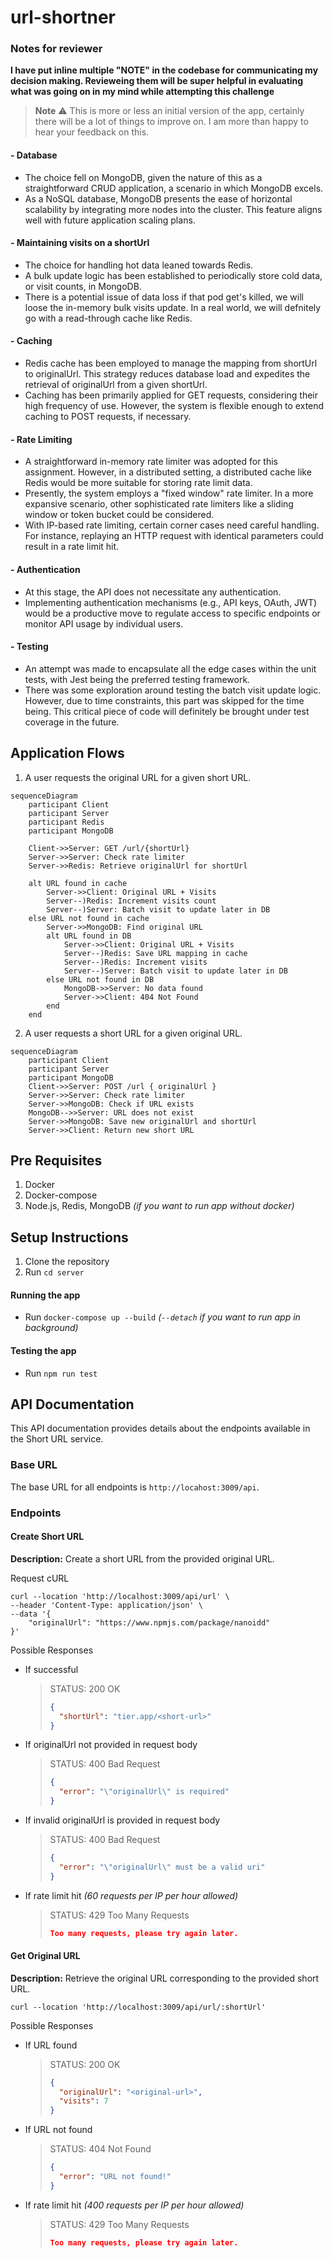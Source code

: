 # url-shortner

### Notes for reviewer

**I have put inline multiple "NOTE" in the codebase for communicating my decision making. Revieweing them will be super helpful in evaluating what was going on in my mind while attempting this challenge**

> **Note**
> ⚠️ This is more or less an initial version of the app, certainly there will be a lot of things to improve on. I am more than happy to hear your feedback on this.

#### - Database

- The choice fell on MongoDB, given the nature of this as a straightforward CRUD application, a scenario in which MongoDB excels.
- As a NoSQL database, MongoDB presents the ease of horizontal scalability by integrating more nodes into the cluster. This feature aligns well with future application scaling plans.

#### - Maintaining visits on a shortUrl

- The choice for handling hot data leaned towards Redis.
- A bulk update logic has been established to periodically store cold data, or visit counts, in MongoDB.
- There is a potential issue of data loss if that pod get's killed, we will loose the in-memory bulk visits update. In a real world, we will defnitely go with a read-through cache like Redis.

#### - Caching

- Redis cache has been employed to manage the mapping from shortUrl to originalUrl. This strategy reduces database load and expedites the retrieval of originalUrl from a given shortUrl.
- Caching has been primarily applied for GET requests, considering their high frequency of use. However, the system is flexible enough to extend caching to POST requests, if necessary.

#### - Rate Limiting

- A straightforward in-memory rate limiter was adopted for this assignment. However, in a distributed setting, a distributed cache like Redis would be more suitable for storing rate limit data.
- Presently, the system employs a "fixed window" rate limiter. In a more expansive scenario, other sophisticated rate limiters like a sliding window or token bucket could be considered.
- With IP-based rate limiting, certain corner cases need careful handling. For instance, replaying an HTTP request with identical parameters could result in a rate limit hit.

#### - Authentication

- At this stage, the API does not necessitate any authentication.
- Implementing authentication mechanisms (e.g., API keys, OAuth, JWT) would be a productive move to regulate access to specific endpoints or monitor API usage by individual users.

#### - Testing

- An attempt was made to encapsulate all the edge cases within the unit tests, with Jest being the preferred testing framework.
- There was some exploration around testing the batch visit update logic. However, due to time constraints, this part was skipped for the time being. This critical piece of code will definitely be brought under test coverage in the future.

## Application Flows

1. A user requests the original URL for a given short URL.

```mermaid
sequenceDiagram
    participant Client
    participant Server
    participant Redis
    participant MongoDB

    Client->>Server: GET /url/{shortUrl}
    Server->>Server: Check rate limiter
    Server->>Redis: Retrieve originalUrl for shortUrl
    
    alt URL found in cache
        Server->>Client: Original URL + Visits
        Server--)Redis: Increment visits count
        Server--)Server: Batch visit to update later in DB
    else URL not found in cache
        Server->>MongoDB: Find original URL
        alt URL found in DB
            Server->>Client: Original URL + Visits
            Server--)Redis: Save URL mapping in cache
            Server--)Redis: Increment visits
            Server--)Server: Batch visit to update later in DB
        else URL not found in DB
            MongoDB->>Server: No data found
            Server->>Client: 404 Not Found
        end
    end
```

2. A user requests a short URL for a given original URL.

```mermaid
sequenceDiagram
    participant Client
    participant Server
    participant MongoDB
    Client->>Server: POST /url { originalUrl }
    Server->>Server: Check rate limiter
    Server->>MongoDB: Check if URL exists
    MongoDB-->>Server: URL does not exist
    Server->>MongoDB: Save new originalUrl and shortUrl
    Server->>Client: Return new short URL

```


## Pre Requisites

1. Docker
2. Docker-compose
3. Node.js, Redis, MongoDB _(if you want to run app without docker)_

## Setup Instructions

1. Clone the repository
2. Run `cd server`

#### Running the app

- Run `docker-compose up --build` _(`--detach` if you want to run app in background)_

#### Testing the app

- Run `npm run test`

## API Documentation

This API documentation provides details about the endpoints available in the Short URL service.

### Base URL

The base URL for all endpoints is `http://locahost:3009/api`.

### Endpoints

#### Create Short URL

**Description:** Create a short URL from the provided original URL.

Request cURL

```curl
curl --location 'http://localhost:3009/api/url' \
--header 'Content-Type: application/json' \
--data '{
    "originalUrl": "https://www.npmjs.com/package/nanoidd"
}'
```

Possible Responses

- If successful

  > STATUS: 200 OK
  >
  > ```json
  > {
  >   "shortUrl": "tier.app/<short-url>"
  > }
  > ```

- If originalUrl not provided in request body

  > STATUS: 400 Bad Request
  >
  > ```json
  > {
  >   "error": "\"originalUrl\" is required"
  > }
  > ```

- If invalid originalUrl is provided in request body

  > STATUS: 400 Bad Request
  >
  > ```json
  > {
  >   "error": "\"originalUrl\" must be a valid uri"
  > }
  > ```

- If rate limit hit _(60 requests per IP per hour allowed)_

  > STATUS: 429 Too Many Requests
  >
  > ```json
  > Too many requests, please try again later.
  > ```

#### Get Original URL

**Description:** Retrieve the original URL corresponding to the provided short URL.

```curl
curl --location 'http://localhost:3009/api/url/:shortUrl'
```

Possible Responses

- If URL found

  > STATUS: 200 OK
  >
  > ```json
  > {
  >   "originalUrl": "<original-url>",
  >   "visits": 7
  > }
  > ```

- If URL not found

  > STATUS: 404 Not Found
  >
  > ```json
  > {
  >   "error": "URL not found!"
  > }
  > ```

- If rate limit hit _(400 requests per IP per hour allowed)_

  > STATUS: 429 Too Many Requests
  >
  > ```json
  > Too many requests, please try again later.
  > ```
